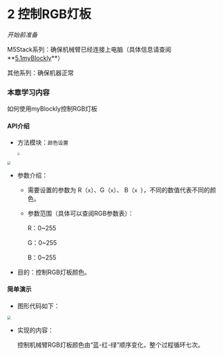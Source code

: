# 2 控制RGB灯板

<i>开始前准备</i>

M5Stack系列：确保机械臂已经连接上电脑（具体信息请查阅**[5.1myBlockly](https://docs.elephantrobotics.com/docs/gitbook/5-ProgramingApplication-myblockly-uiflow-mind/5.1-myblockly/)**）

其他系列：确保机器正常

### 本章学习内容

如何使用myBlockly控制RGB灯板

#### API介绍

* 方法模块：`颜色设置`

  <img src="../../../resourse/5-ProgramingApplication-myblockly-uiflow-mind/image/myblockly/RGB1.jpg" style="zoom:33%;" />


<img src="../../../resourse/5-ProgramingApplication-myblockly-uiflow-mind/image/myblockly/RGB2.jpg" style="zoom: 50%;" />

* 参数介绍：

  * 需要设置的参数为 R（`x`）、G（`x`）、 B（`x `），不同的数值代表不同的颜色。

  * 参数范围（具体可以查阅RGB参数表）：

    R：0~255

    G：0~255

    B：0~255

* 目的：控制RGB灯板颜色。

#### 简单演示

* 图形代码如下：

<img src="../../../resourse/5-ProgramingApplication-myblockly-uiflow-mind/image/myblockly/RGBdemo.jpg" style="zoom: 50%;" />



* 实现的内容：

  控制机械臂RGB灯板颜色由“蓝-红-绿”顺序变化，整个过程循环七次。
